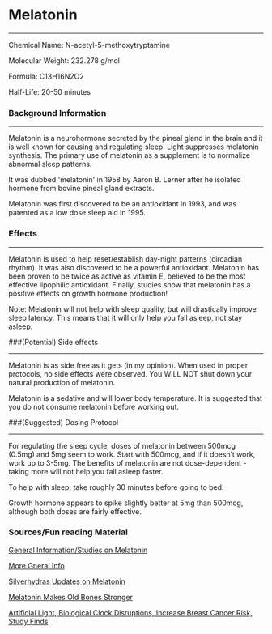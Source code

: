 # Melatonin
*****

Chemical Name: N-acetyl-5-methoxytryptamine

Molecular Weight: 232.278 g/mol

Formula: C13H16N2O2 

Half-Life: 20-50 minutes

### Background Information
*****
Melatonin is a neurohormone secreted by the pineal gland in the brain and it is well known for causing and regulating sleep. Light suppresses melatonin synthesis. The primary use of melatonin as a supplement is to normalize abnormal sleep patterns.

It was dubbed 'melatonin' in 1958 by Aaron B. Lerner after he isolated hormone from bovine pineal gland extracts.

Melatonin was first discovered to be an antioxidant in 1993, and was patented as a low dose sleep aid in 1995. 

### Effects
*****
Melatonin is used to help reset/establish day-night patterns (circadian rhythm). It was also discovered to be a powerful antioxidant. Melatonin has been proven to be twice as active as vitamin E, believed to be the most effective lipophilic antioxidant. Finally, studies show that melatonin has a positive effects on growth hormone production!

Note: Melatonin will not help with sleep quality, but will drastically improve sleep latency. This means that it will only help you fall asleep, not stay asleep.

###(Potential) Side effects
*****
Melatonin is as side free as it gets (in my opinion). When used in proper protocols, no side effects were observed. You WILL NOT shut down your natural production of melatonin.

Melatonin is a sedative and will lower body temperature. It is suggested that you do not consume melatonin before working out.

###(Suggested) Dosing Protocol
*****

For regulating the sleep cycle, doses of melatonin between 500mcg (0.5mg) and 5mg seem to work. Start with 500mcg, and if it doesn’t work, work up to 3-5mg. The benefits of melatonin are not dose-dependent - taking more will not help you fall asleep faster.

To help with sleep, take roughly 30 minutes before going to bed.

Growth hormone appears to spike slightly better at 5mg than 500mcg, although both doses are fairly effective.

### Sources/Fun reading Material

[General Information/Studies on Melatonin](http://examine.com/supplements/Melatonin/)

[More Gneral Info](http://en.wikipedia.org/wiki/Melatonin)

[Silverhydras Updates on Melatonin](http://www.reddit.com/r/Fitness/comments/10k4a9/examine_updates_melatonin/)

[Melatonin Makes Old Bones Stronger](http://www.sciencedaily.com/releases/2014/05/140526130643.htm)

[Artificial Light, Biological Clock Disruptions, Increase Breast Cancer Risk, Study Finds](http://www.sciencedaily.com/releases/2014/10/141017183719.htm)